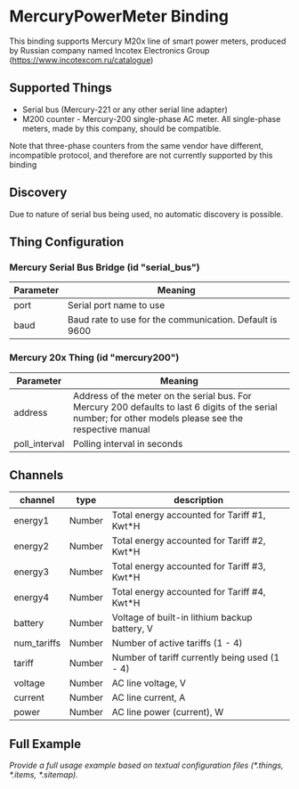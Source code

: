 # MercuryPowerMeter Binding

This binding supports Mercury M20x line of smart power meters, produced by Russian company named Incotex Electronics Group (https://www.incotexcom.ru/catalogue)

## Supported Things

- Serial bus (Mercury-221 or any other serial line adapter)
- M200 counter - Mercury-200 single-phase AC meter. All single-phase meters, made by this company, should be compatible.

Note that three-phase counters from the same vendor have different, incompatible protocol, and therefore are not
currently supported by this binding

## Discovery

Due to nature of serial bus being used, no automatic discovery is possible.

## Thing Configuration

### Mercury Serial Bus Bridge (id "serial_bus")

| Parameter | Meaning                                                 |
|-----------|---------------------------------------------------------|
| port      | Serial port name to use                                 |
| baud      | Baud rate to use for the communication. Default is 9600 |

### Mercury 20x Thing (id "mercury200")

| Parameter     | Meaning                                                 |
|---------------|---------------------------------------------------------|
| address       | Address of the meter on the serial bus. For Mercury 200 defaults to last 6 digits of the serial number; for other models please see the respective manual |
| poll_interval | Polling interval in seconds                             |

## Channels

| channel     | type   | description                                   |
|-------------|--------|-----------------------------------------------|
| energy1     | Number | Total energy accounted for Tariff #1, Kwt*H   |
| energy2     | Number | Total energy accounted for Tariff #2, Kwt*H   |
| energy3     | Number | Total energy accounted for Tariff #3, Kwt*H   |
| energy4     | Number | Total energy accounted for Tariff #4, Kwt*H   |
| battery     | Number | Voltage of built-in lithium backup battery, V |
| num_tariffs | Number | Number of active tariffs (1 - 4)              |
| tariff      | Number | Number of tariff currently being used (1 - 4) |
| voltage     | Number | AC line voltage, V                            |
| current     | Number | AC line current, A                            |
| power       | Number | AC line power (current), W                    |

## Full Example

_Provide a full usage example based on textual configuration files (*.things, *.items, *.sitemap)._
